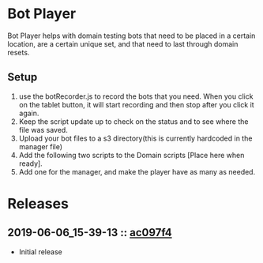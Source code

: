 # Bot Player
Bot Player helps with domain testing bots that need to be placed in a certain location, are a certain unique set, and that need to last through domain resets.

## Setup
1. use the botRecorder.js to record the bots that you need.  When you click on the tablet button, it will start recording and then stop after you click it again. 
2. Keep the script update up to check on the status and to see where the file was saved.
3. Upload your bot files to a s3 directory(this is currently hardcoded in the manager file)
4. Add the following two scripts to the Domain scripts [Place here when ready].
5. Add one for the manager, and make the player have as many as needed.

# Releases

## 2019-06-06_15-39-13 :: [ac097f4](https://github.com/highfidelity/hifi-content/commit/ac097f4)
- Initial release
